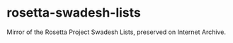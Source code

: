 # rosetta-swadesh-lists
Mirror of the Rosetta Project Swadesh Lists, preserved on Internet Archive.
